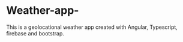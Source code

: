 # Weather-app-
This is a geolocational weather app created with Angular, Typescript, firebase and bootstrap.
